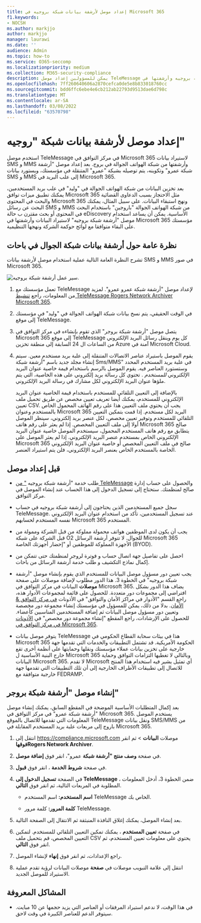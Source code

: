 ```yaml
---
title: إعداد موصل لأرشفة بيانات شبكة بروجيه في Microsoft 365
f1.keywords:
- NOCSH
ms.author: markjjo
author: markjjo
manager: laurawi
ms.date: ''
audience: Admin
ms.topic: how-to
ms.service: O365-seccomp
ms.localizationpriority: medium
ms.collection: M365-security-compliance
description: يمكن للمسؤولين إعداد موصل TeleMessage لاستيراد بيانات شبكة بروجيه وأرشفتها في Microsoft 365. يتيح لك ذلك أرشفة البيانات من مصادر بيانات جهة خارجية في Microsoft 365 بحيث يمكنك استخدام ميزات التوافق مثل احتجاز قانوني والبحث في المحتوى ونهج الاستبقاء لإدارة بيانات  جهة خارجية في مؤسستك.
ms.openlocfilehash: 7ff260640606a2870cefca0de5e8b833018760cc
ms.sourcegitcommit: bdd6ffc6ebe4e6cb212ab22793d9513dae6d798c
ms.translationtype: MT
ms.contentlocale: ar-SA
ms.lasthandoff: 03/08/2022
ms.locfileid: "63570798"
---
```

# <a name="set-up-a-connector-to-archive-rogers-network-data"></a>إعداد موصل لأرشفة بيانات شبكة "روجيه"

استخدم موصل TeleMessage في مركز التوافق في Microsoft 365 لاستيراد بيانات SMS و MMS وأرشفتها من شبكة الهواتف الجوالة في بروج. بعد إعداد موصل "أرشفة [](https://www.telemessage.com/mobile-archiver/network-archiver/rogers/)شبكة عمرو" وتكوينه، يتم توصيله بشبكة "عمرو" المتنقلة في مؤسستك، ويستورد بيانات SMS و MMS إلى علب البريد في Microsoft 365.

بعد تخزين البيانات من شبكة الهواتف الجوالة في "وليد" في علب بريد المستخدمين، يمكنك تطبيق ميزات توافق Microsoft 365 مثل الاحتجاز بسبب الدعاوى القضائية والبحث في المحتوى Microsoft 365 ونهج استبقاء البيانات. على سبيل المثال، يمكنك البحث عن رسائل SMS و MMS من شبكة الهواتف الجوالة "باروجين" باستخدام البحث في المحتوى أو بحث مقترن ب حالة eDiscovery الأساسية. يمكن أن يساعد استخدام موصل "أرشفة شبكة بروجيه" لاستيراد البيانات وأرشفتها في Microsoft 365 مؤسستك على البقاء متوافقا مع لوائح حوكمة الشركة ونهجها التنظيمية.

## <a name="overview-of-archiving-rogers-mobile-network-data"></a>نظرة عامة حول أرشفة بيانات شبكة الجوال في باحات

تشرح النظرة العامة التالية عملية استخدام موصل لأرشفة بيانات SMS و MMS في صور Microsoft 365.

![سير عمل أرشفة شبكة بروجيه.](../media/RogersNetworkConnectorWorkflow.png)

1. تعمل مؤسستك مع TeleMessage لإعداد موصل "أرشفة شبكة عمرو عمرو". لمزيد من المعلومات، راجع [تنشيط TeleMessage Rogers Network Archiver Microsoft 365](https://www.telemessage.com/microsoft-365-activation-for-the-rogers-network-archiver/).

2. في الوقت الحقيقي، يتم نسخ بيانات شبكة الهواتف الجوالة في "وليد" في مؤسستك إلى موقع TeleMessage.

3. يتصل موصل "أرشفة شبكة بروجر" الذي تقوم بإنشاءه في مركز التوافق في Microsoft 365 إلى موقع TeleMessage كل يوم وينقل رسائل البريد الإلكتروني من الساعات ال 24 السابقة إلى منطقة تخزين Azure آمنة في Microsoft Cloud.

4. يقوم الموصل باستيراد عناصر الاتصالات المتنقلة إلى علبة بريد مستخدم معين. سيتم إنشاء مجلد جديد باسم "أرشفة شبكة Sms/MMS" في علبة بريد المستخدم المحدد وستستورد العناصر فيه. يقوم الموصل بالرسم باستخدام قيمة خاصية عنوان البريد الإلكتروني *للمستخدم* . تحتوي كل رسالة بريد إلكتروني على هذه الخاصية، التي يتم ملؤها عنوان البريد الإلكتروني لكل مشارك في رسالة البريد الإلكتروني.

   بالإضافة إلى التعيين التلقائي للمستخدم باستخدام قيمة الخاصية عنوان البريد  الإلكتروني للمستخدم، يمكنك أيضا تعريف تعيين مخصص عن طريق تحميل ملف تعيين CSV. يجب أن يحتوي ملف التعيين هذا على رقم الهاتف المحمول الخاص بالمستخدم وعنوان Microsoft 365 البريد لكل مستخدم. إذا قمت بتمكين التعيين التلقائي للمستخدم وتوفير تعيين مخصص، لكل عنصر بريد إلكتروني، سينظر الموصل أولا إلى ملف التعيين المخصص. إذا لم يعثر على رقم هاتف Microsoft 365 صالح يتطابق مع رقم هاتف المستخدم المحمول، سيستخدم الموصل خاصية عنوان البريد الإلكتروني الخاص بمستخدم عنصر البريد الإلكتروني. إذا لم يعثر الموصل على Microsoft 365 صالح في ملف التعيين المخصص أو خاصية عنوان البريد الإلكتروني الخاصة بالمستخدم الخاص بعنصر البريد الإلكتروني، فلن يتم استيراد العنصر.

## <a name="before-you-set-up-a-connector"></a>قبل إعداد موصل

- طلب خدمة "أرشفة شبكة بروجيه [" من TeleMessage](https://www.telemessage.com/mobile-archiver/order-mobile-archiver-for-o365/) والحصول على حساب إدارة صالح لمنظمتك. ستحتاج إلى تسجيل الدخول إلى هذا الحساب عند إنشاء الموصل في مركز التوافق.

- سجل جميع المستخدمين الذين يحتاجون إلى أرشفة شبكة بروجيه في حساب TeleMessage. عند تسجيل المستخدمين، تأكد من استخدام عنوان البريد الإلكتروني نفسه المستخدم لحسابهم Microsoft 365 المستخدم.

- يجب أن يكون لدى الموظفين هواتف محمولة مملوكة من قبل الشركة وممولة من قبل الشركة على شبكة O2 للجوال. لا تتوفر أرشفة الرسائل Microsoft 365 الأجهزة المملوكة للموظفين أو "إحضار أجهزتك الخاصة (BYOD).

- احصل على تفاصيل جهة اتصال حساب و فوترة لروجر لمنظمتك حتى تتمكن من إكمال نماذج التكشيف و طلب خدمة أرشفة الرسائل من باحات.

- يجب تعيين دور مسؤول موصل البيانات للمستخدم الذي يقوم بإنشاء موصل "أرشفة شبكة بروجيه" في الخطوة 3. هذا الدور مطلوب لإضافة موصلات على صفحة **موصلات** البيانات في مركز التوافق في Microsoft 365. يضاف هذا الدور بشكل افتراضي إلى مجموعات دور متعددة. للحصول على قائمة لمجموعات الأدوار هذه، راجع القسم "الأدوار في مراكز الأمان والتوافق" في الأذونات [في مركز التوافق & الأمان](../security/office-365-security/permissions-in-the-security-and-compliance-center.md#roles-in-the-security--compliance-center). بدلا من ذلك، يمكن للمسؤول في مؤسستك إنشاء مجموعة دور مخصصة وتعيين دور مسؤول موصل البيانات ثم إضافة المستخدمين المناسبين كأعضاء. للحصول على الإرشادات، راجع المقطع "إنشاء مجموعة دور مخصص" في [الأذونات في مركز التوافق في Microsoft 365](microsoft-365-compliance-center-permissions.md#create-a-custom-role-group).

- يتوفر موصل بيانات TeleMessage هذا في بيئات سحابة القطاع الحكومي في Microsoft 365 الحكومة الأمريكية. قد تشتمل التطبيقات والخدمات التي تقدمها جهة خارجية على تخزين بيانات عملاء مؤسستك ونقلها وحمايتها على أنظمة أخرى تقع خارج البنية الأساسية ل Microsoft 365 وبالتالي لا تغطيها التزامات التوافق وحماية البيانات Microsoft 365. لا تقدم Microsoft أي تمثيل يشير فيه استخدام هذا المنتج للاتصال إلى تطبيقات  الأطراف الخارجية إلى أن تلك التطبيقات التي تقدمها جهة خارجية متوافقة مع FEDRAMP.

## <a name="create-a-rogers-network-archiver-connector"></a>إنشاء موصل "أرشفة شبكة بروجر"

بعد إكمال المتطلبات الأساسية الموضحة في المقطع السابق، يمكنك إنشاء موصل "أرشفة شبكة عمرو" في مركز التوافق في Microsoft 365. يستخدم الموصل المعلومات التي تقدمها للاتصال بالموقع TeleMessage ونقل بيانات SMS/MMS من باروج إلى مربعات علبة بريد المستخدم المقابلة في Microsoft 365.

1. انتقل إلى <https://compliance.microsoft.com> موصلات **البيانات** >  ثم انقر **فوقهاRogers Network Archiver**.

2. في صفحة **وصف منتج "أرشفة شبكة** عمرو"، انقر فوق **إضافة موصل**.

3. في صفحة **شروط الخدمة** ، انقر فوق **قبول**.

4. في الصفحة **تسجيل الدخول إلى TeleMessage** ، ضمن الخطوة 3، أدخل المعلومات المطلوبة في المربعات التالية، ثم انقر فوق **التالي**.

    - **اسم المستخدم:** اسم المستخدم TeleMessage الخاص بك.

    - **كلمة المرور:** كلمة مرور TeleMessage.

5. بعد إنشاء الموصل، يمكنك إغلاق النافذة المنبثقة ثم الانتقال إلى الصفحة التالية.

6. في صفحة **تعيين المستخدم** ، يمكنك تمكين التعيين التلقائي للمستخدم. لتمكين التعيين المخصص، قم بتحميل ملف CSV يحتوي على معلومات تعيين المستخدم، ثم انقر فوق **التالي**.

7. راجع الإعدادات، ثم انقر فوق **إنهاء** لإنشاء الموصل.

8. انتقل إلى علامة التبويب موصلات في **صفحة** موصلات البيانات لرؤية تقدم عملية الاستيراد للموصل الجديد.

## <a name="known-issues"></a>المشاكل المعروفة

- في هذا الوقت، لا ندعم استيراد المرفقات أو العناصر التي يزيد حجمها عن 10 مبايت. سيتوفر الدعم للعناصر الكبيرة في وقت لاحق.
